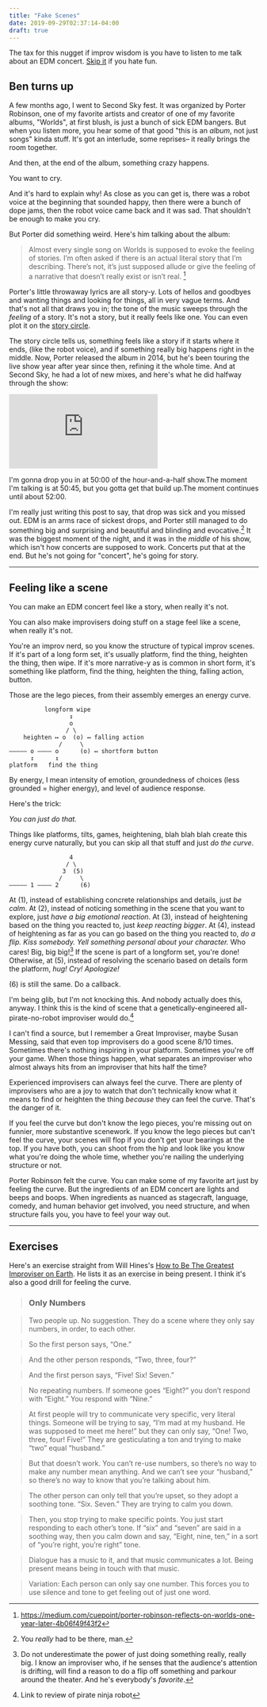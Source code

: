 ```yaml
---
title: "Fake Scenes"
date: 2019-09-29T02:37:14-04:00
draft: true
---
```


The tax for this nugget if improv wisdom is you have to listen to me talk about an EDM concert. [Skip it](#feeling-like-a-scene) if you hate fun.

<h2>Ben turns up</h2>

A few months ago, I went to Second Sky fest. It was organized by Porter Robinson, one of my favorite artists and creator of one of my favorite albums, "Worlds", at first blush, is just a bunch of sick EDM bangers. But when you listen more, you hear some of that good "this is an *album*, not just songs" kinda stuff. It's got an interlude, some reprises– it really brings the room together.

And then, at the end of the album, something crazy happens.

You want to cry.

And it's hard to explain why! As close as you can get is, there was a robot voice at the beginning that sounded happy, then there were a bunch of dope jams, then the robot voice came back and it was sad. That shouldn't be enough to make you cry.

But Porter did something weird. Here's him talking about the album:

> Almost every single song on Worlds is supposed to evoke the feeling of stories. I’m often asked if there is an actual literal story that I’m describing. There’s not, it’s just supposed allude or give the feeling of a narrative that doesn’t really exist or isn’t real. [^2]

Porter's little throwaway lyrics are all story-y. Lots of hellos and goodbyes and wanting things and looking for things, all in very vague terms. And that's not all that draws you in; the tone of the music sweeps through the *feeling* of a story. It's not a story, but it really feels like one. You can even plot it on the [story circle](https://channel101.fandom.com/wiki/Story_Structure_101:_Super_Basic_Shit).

The story circle tells us, something feels like a story if it starts where it ends, (like the robot voice), and if something really big happens right in the middle. Now, Porter released the album in 2014, but he's been touring the live show year after year since then, refining it the whole time. And at Second Sky, he had a lot of new mixes, and here's what he did halfway through the show:

<iframe src="https://www.youtube.com/embed/SQSugMYpdtA?start=3000" frameborder="0" allow="accelerometer; autoplay; encrypted-media; gyroscope; picture-in-picture" allowfullscreen></iframe>
<figcaption>
  <p>I'm gonna drop you in at 50:00 of the hour-and-a-half show.The moment I'm talking is at 50:45, but you gotta get that build up.The moment continues until about 52:00.</p>
</figcaption>

I'm really just writing this post to say, that drop was sick and you missed out. EDM is an arms race of sickest drops, and Porter still managed to do something big and surprising and beautiful and blinding and evocative.[^1] It was the biggest moment of the night, and it was in the *middle* of his show, which isn't how concerts are supposed to work. Concerts put that at the end. But he's not going for "concert", he's going for story.

<hr>
<h2 id="feeling-like-a-scene">Feeling like a scene</h2>

You can make an EDM concert feel like a story, when really it's not.

You can also make improvisers doing stuff on a stage feel like a scene, when really it's not.

You're an improv nerd, so you know the structure of typical improv scenes. If it's part of a long form set, it's usually platform, find the thing, heighten the thing, then wipe. If it's more narrative-y as is common in short form, it's something like platform, find the thing, heighten the thing, falling action, button.

Those are the lego pieces, from their assembly emerges an energy curve.

```
          longform wipe
                 ↧
                 o
                / \
    heighten ↦ o  (o) ↤ falling action
              /     \
––––– o –––– o      (o) ↤ shortform button
      ↥      ↥
platform   find the thing
```
<figcaption>
  <p>By energy, I mean intensity of emotion, groundedness of choices (less grounded = higher energy), and level of audience response.</p>
</figcaption>

Here's the trick:

*You can just do that.*

Things like platforms, tilts, games, heightening, blah blah blah create this energy curve naturally, but you can skip all that stuff and just *do the curve*.

```
                 4
                / \
               3  (5)
              /     \
––––– 1 –––– 2      (6)
```

At (1), instead of establishing concrete relationships and details, just *be calm*. At (2), instead of noticing something in the scene that you want to explore, just *have a big emotional reaction*. At (3), instead of heightening based on the thing you reacted to, just *keep reacting bigger*. At (4), instead of heightening as far as you can go based on the thing you reacted to, *do a flip. Kiss somebody. Yell something personal about your character.* Who cares! Big, big big![^3] If the scene is part of a longform set, you're done! Otherwise, at (5), instead of resolving the scenario based on details form the platform, *hug! Cry! Apologize!*

(6) is still the same. Do a callback.

I'm being glib, but I'm not knocking this. And nobody actually does this, anyway. I think this is the kind of scene that a genetically-engineered all-pirate-no-robot improviser would do.[^4]

I can't find a source, but I remember a Great Improviser, maybe Susan Messing, said that even top improvisers do a good scene 8/10 times. Sometimes there's nothing inspiring in your platform. Sometimes you're off your game. When those things happen, what separates an improviser who almost always hits from an improviser that hits half the time?

Experienced improvisers can always feel the curve. There are plenty of improvisers who are a joy to watch that don't technically know what it means to find or heighten the thing *because* they can feel the curve. That's the danger of it.

If you feel the curve but don't know the lego pieces, you're missing out on funnier, more substantive scenework. If you know the lego pieces but can't feel the curve, your scenes will flop if you don't get your bearings at the top. If you have both, you can shoot from the hip and look like you know what you're doing the whole time, whether you're nailing the underlying structure or not.

Porter Robinson felt the curve. You can make some of my favorite art just by feeling the curve. But the ingredients of an EDM concert are lights and beeps and boops. When ingredients as nuanced as stagecraft, language, comedy, and human behavior get involved, you need structure, and when structure fails you, you have to feel your way out.

<hr>

<h2>Exercises</h2>

Here's an exercise straight from Will Hines's [How to Be The Greatest Improviser on Earth](https://smile.amazon.com/How-Be-Greatest-Improviser-Earth-ebook/dp/B079M8RGQC/ref=sr_1_1?keywords=will+hines&link_code=qs&qid=1569744786&sr=8-1). He lists it as an exercise in being present. I think it's also a good drill for feeling the curve.

> <h3>Only Numbers</h3>

> Two people up. No suggestion. They do a scene where they only say numbers, in order, to each other.

> So the first person says, “One.”

> And the other person responds, “Two, three, four?”

> And the first person says, “Five! Six! Seven.”

> No repeating numbers. If someone goes “Eight?” you don’t respond with “Eight.” You respond with “Nine.”

> At first people will try to communicate very specific, very literal things. Someone will be trying to say, “I’m mad at my husband. He was supposed to meet me here!” but they can only say, “One! Two, three, four! Five!” They are gesticulating a ton and trying to make “two” equal “husband.”

> But that doesn’t work. You can’t re-use numbers, so there’s no way to make any number mean anything. And we can’t see your “husband,” so there’s no way to know that you’re talking about him.

> The other person can only tell that you’re upset, so they adopt a soothing tone. “Six. Seven.” They are trying to calm you down.

> Then, you stop trying to make specific points. You just start responding to each other’s tone. If “six” and “seven” are said in a soothing way, then you calm down and say, “Eight, nine, ten,” in a sort of “you’re right, you’re right” tone.

> Dialogue has a music to it, and that music communicates a lot. Being present means being in touch with that music.

> Variation: Each person can only say one number. This forces you to use silence and tone to get feeling out of just one word.


[^1]: You *really* had to be there, man.

[^2]: https://medium.com/cuepoint/porter-robinson-reflects-on-worlds-one-year-later-4b06f49f43f2

[^3]: Do not underestimate the power of just doing something really, really big. I know an improviser who, if he senses that the audience's attention is drifting, will find a reason to do a flip off something and parkour around the theater. And he's everybody's *favorite*.

[^4]: Link to review of pirate ninja robot
